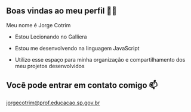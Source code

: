 ## Boas vindas ao meu perfil 💙💙

Meu nome é Jorge Cotrim

- Estou Lecionando no Galliera

- Estou me desenvolvendo na linguagem JavaScript

- Utilizo esse espaço para minha organização e compartilhamento dos meu projetos desenvolvidos

## Você pode entrar em contato comigo 📫

jorgecotrim@prof.educacao.sp.gov.br
